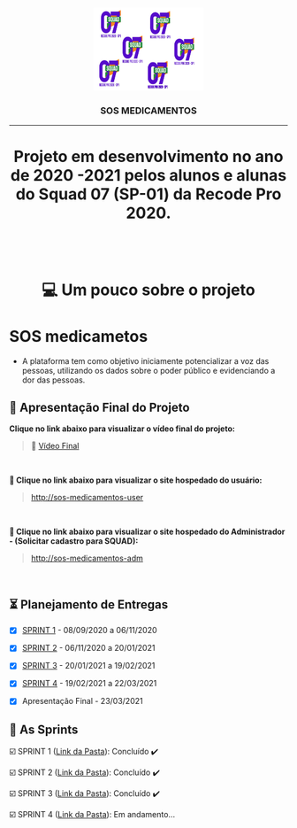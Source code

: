 <br>

<p align="center">
      <img src="/Imagens_Geral/SQUAD.jpeg" width="200" height="150">
      <h3 align="center">SOS MEDICAMENTOS </h3>
<p align="center">

<hr>

<h1 align="center">
  
  Projeto em desenvolvimento no ano de 2020 -2021 pelos alunos e alunas do Squad 07 (SP-01) da Recode Pro 2020.
 
<h1 align="center">
<br>


💻 Um pouco sobre o projeto

# SOS medicametos
 * A plataforma tem como objetivo iniciamente potencializar a voz das pessoas, utilizando os dados sobre o poder público e evidenciando a dor das pessoas.

## :camera_flash: Apresentação Final do Projeto

**Clique no link abaixo para visualizar o vídeo final do projeto:**  
> :movie_camera: [Vídeo Final](https://www.youtube.com/watch?v=cWM9avianpg&feature=youtu.be)

<br>


**:link: Clique no link abaixo para visualizar o site hospedado do usuário:**
>  [http://sos-medicamentos-user](https://sos-medicamentos-user.herokuapp.com/)

<br>


**:link: Clique no link abaixo para visualizar o site hospedado do Administrador - (Solicitar cadastro para SQUAD):**
>  [http://sos-medicamentos-adm](https://sos-medicamentos-adm.herokuapp.com/) 

<br>
 
 ## :hourglass_flowing_sand: Planejamento de Entregas

- [x] [SPRINT 1](https://github.com/Squad007/Projeto_Squad07/tree/main/SPRINT_01) - 08/09/2020 a 06/11/2020

- [x] [SPRINT 2](https://github.com/Squad007/Projeto_Squad07/tree/main/SPRINT_02) - 06/11/2020 a 20/01/2021

- [x] [SPRINT 3](https://github.com/Squad007/Projeto_Squad07/tree/main/SPRINT_03) - 20/01/2021 a 19/02/2021

- [x] [SPRINT 4](https://github.com/Squad007/Projeto_Squad07/tree/main/SPRINT_04) - 19/02/2021 a 22/03/2021

- [x] Apresentação Final - 23/03/2021



## :calendar: As Sprints

☑️ SPRINT 1 ([Link da Pasta](https://github.com/Squad007/Projeto_Squad07/tree/main/SPRINT_01)): Concluído :heavy_check_mark:

☑️ SPRINT 2 ([Link da Pasta](https://github.com/Squad007/Projeto_Squad07/tree/main/SPRINT_02)): Concluído :heavy_check_mark:

☑️ SPRINT 3 ([Link da Pasta](https://github.com/Squad007/Projeto_Squad07/tree/main/SPRINT_03)): Concluído :heavy_check_mark:

☑️ SPRINT 4 ([Link da Pasta](https://github.com/Squad007/Projeto_Squad07/tree/main/SPRINT_04)): Em andamento...

<br>

